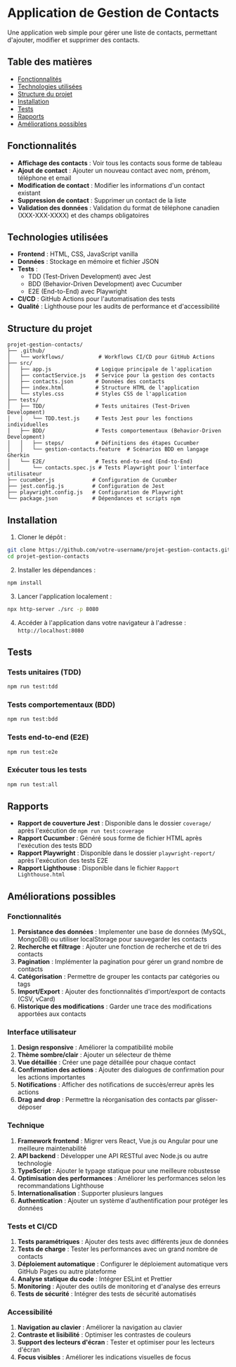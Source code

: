 # Application de Gestion de Contacts

Une application web simple pour gérer une liste de contacts, permettant d'ajouter, modifier et supprimer des contacts.

## Table des matières

- [Fonctionnalités](#fonctionnalités)
- [Technologies utilisées](#technologies-utilisées)
- [Structure du projet](#structure-du-projet)
- [Installation](#installation)
- [Tests](#tests)
- [Rapports](#rapports)
- [Améliorations possibles](#améliorations-possibles)

## Fonctionnalités

- **Affichage des contacts** : Voir tous les contacts sous forme de tableau
- **Ajout de contact** : Ajouter un nouveau contact avec nom, prénom, téléphone et email
- **Modification de contact** : Modifier les informations d'un contact existant
- **Suppression de contact** : Supprimer un contact de la liste
- **Validation des données** : Validation du format de téléphone canadien (XXX-XXX-XXXX) et des champs obligatoires

## Technologies utilisées

- **Frontend** : HTML, CSS, JavaScript vanilla
- **Données** : Stockage en mémoire et fichier JSON
- **Tests** :
  - TDD (Test-Driven Development) avec Jest
  - BDD (Behavior-Driven Development) avec Cucumber
  - E2E (End-to-End) avec Playwright
- **CI/CD** : GitHub Actions pour l'automatisation des tests
- **Qualité** : Lighthouse pour les audits de performance et d'accessibilité

## Structure du projet

```
projet-gestion-contacts/
├── .github/
│   └── workflows/           # Workflows CI/CD pour GitHub Actions
├── src/
│   ├── app.js              # Logique principale de l'application
│   ├── contactService.js   # Service pour la gestion des contacts
│   ├── contacts.json       # Données des contacts
│   ├── index.html          # Structure HTML de l'application
│   └── styles.css          # Styles CSS de l'application
├── tests/
│   ├── TDD/                # Tests unitaires (Test-Driven Development)
│   │   └── TDD.test.js     # Tests Jest pour les fonctions individuelles
│   ├── BDD/                # Tests comportementaux (Behavior-Driven Development)
│   │   ├── steps/          # Définitions des étapes Cucumber
│   │   └── gestion-contacts.feature  # Scénarios BDD en langage Gherkin
│   └── E2E/                # Tests end-to-end (End-to-End)
│       └── contacts.spec.js # Tests Playwright pour l'interface utilisateur
├── cucumber.js            # Configuration de Cucumber
├── jest.config.js         # Configuration de Jest
├── playwright.config.js   # Configuration de Playwright
└── package.json           # Dépendances et scripts npm
```

## Installation

1. Cloner le dépôt :
```bash
git clone https://github.com/votre-username/projet-gestion-contacts.git
cd projet-gestion-contacts
```

2. Installer les dépendances :
```bash
npm install
```

3. Lancer l'application localement :
```bash
npx http-server ./src -p 8080
```

4. Accéder à l'application dans votre navigateur à l'adresse : `http://localhost:8080`

## Tests

### Tests unitaires (TDD)
```bash
npm run test:tdd
```

### Tests comportementaux (BDD)
```bash
npm run test:bdd
```

### Tests end-to-end (E2E)
```bash
npm run test:e2e
```

### Exécuter tous les tests
```bash
npm run test:all
```

## Rapports

- **Rapport de couverture Jest** : Disponible dans le dossier `coverage/` après l'exécution de `npm run test:coverage`
- **Rapport Cucumber** : Généré sous forme de fichier HTML après l'exécution des tests BDD
- **Rapport Playwright** : Disponible dans le dossier `playwright-report/` après l'exécution des tests E2E
- **Rapport Lighthouse** : Disponible dans le fichier `Rapport Lighthouse.html`

## Améliorations possibles

### Fonctionnalités
1. **Persistance des données** : Implementer une base de données (MySQL, MongoDB) ou utiliser localStorage pour sauvegarder les contacts
2. **Recherche et filtrage** : Ajouter une fonction de recherche et de tri des contacts
3. **Pagination** : Implémenter la pagination pour gérer un grand nombre de contacts
4. **Catégorisation** : Permettre de grouper les contacts par catégories ou tags
5. **Import/Export** : Ajouter des fonctionnalités d'import/export de contacts (CSV, vCard)
6. **Historique des modifications** : Garder une trace des modifications apportées aux contacts

### Interface utilisateur
1. **Design responsive** : Améliorer la compatibilité mobile
2. **Thème sombre/clair** : Ajouter un sélecteur de thème
3. **Vue détaillée** : Créer une page détaillée pour chaque contact
4. **Confirmation des actions** : Ajouter des dialogues de confirmation pour les actions importantes
5. **Notifications** : Afficher des notifications de succès/erreur après les actions
6. **Drag and drop** : Permettre la réorganisation des contacts par glisser-déposer

### Technique
1. **Framework frontend** : Migrer vers React, Vue.js ou Angular pour une meilleure maintenabilité
2. **API backend** : Développer une API RESTful avec Node.js ou autre technologie
3. **TypeScript** : Ajouter le typage statique pour une meilleure robustesse
4. **Optimisation des performances** : Améliorer les performances selon les recommandations Lighthouse
5. **Internationalisation** : Supporter plusieurs langues
6. **Authentication** : Ajouter un système d'authentification pour protéger les données

### Tests et CI/CD
1. **Tests paramétriques** : Ajouter des tests avec différents jeux de données
2. **Tests de charge** : Tester les performances avec un grand nombre de contacts
3. **Déploiement automatique** : Configurer le déploiement automatique vers GitHub Pages ou autre plateforme
4. **Analyse statique du code** : Intégrer ESLint et Prettier
5. **Monitoring** : Ajouter des outils de monitoring et d'analyse des erreurs
6. **Tests de sécurité** : Intégrer des tests de sécurité automatisés

### Accessibilité
1. **Navigation au clavier** : Améliorer la navigation au clavier
2. **Contraste et lisibilité** : Optimiser les contrastes de couleurs
3. **Support des lecteurs d'écran** : Tester et optimiser pour les lecteurs d'écran
4. **Focus visibles** : Améliorer les indications visuelles de focus
